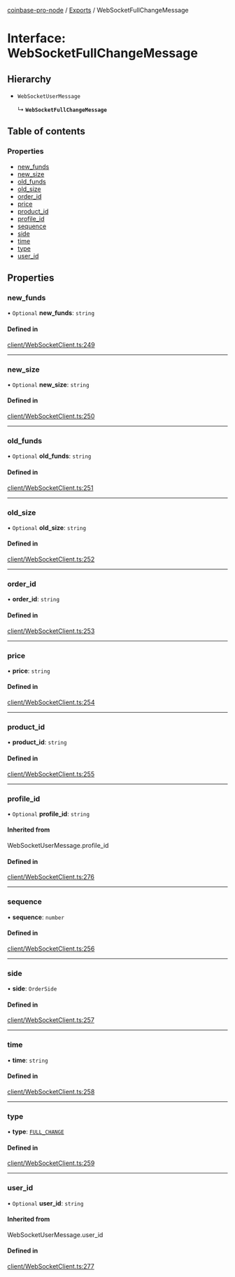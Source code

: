 [coinbase-pro-node](../README.md) / [Exports](../modules.md) / WebSocketFullChangeMessage

# Interface: WebSocketFullChangeMessage

## Hierarchy

- `WebSocketUserMessage`

  ↳ **`WebSocketFullChangeMessage`**

## Table of contents

### Properties

- [new_funds](WebSocketFullChangeMessage.md#new_funds)
- [new_size](WebSocketFullChangeMessage.md#new_size)
- [old_funds](WebSocketFullChangeMessage.md#old_funds)
- [old_size](WebSocketFullChangeMessage.md#old_size)
- [order_id](WebSocketFullChangeMessage.md#order_id)
- [price](WebSocketFullChangeMessage.md#price)
- [product_id](WebSocketFullChangeMessage.md#product_id)
- [profile_id](WebSocketFullChangeMessage.md#profile_id)
- [sequence](WebSocketFullChangeMessage.md#sequence)
- [side](WebSocketFullChangeMessage.md#side)
- [time](WebSocketFullChangeMessage.md#time)
- [type](WebSocketFullChangeMessage.md#type)
- [user_id](WebSocketFullChangeMessage.md#user_id)

## Properties

### new_funds

• `Optional` **new_funds**: `string`

#### Defined in

[client/WebSocketClient.ts:249](https://github.com/bennycode/coinbase-pro-node/blob/208278f/src/client/WebSocketClient.ts#L249)

---

### new_size

• `Optional` **new_size**: `string`

#### Defined in

[client/WebSocketClient.ts:250](https://github.com/bennycode/coinbase-pro-node/blob/208278f/src/client/WebSocketClient.ts#L250)

---

### old_funds

• `Optional` **old_funds**: `string`

#### Defined in

[client/WebSocketClient.ts:251](https://github.com/bennycode/coinbase-pro-node/blob/208278f/src/client/WebSocketClient.ts#L251)

---

### old_size

• `Optional` **old_size**: `string`

#### Defined in

[client/WebSocketClient.ts:252](https://github.com/bennycode/coinbase-pro-node/blob/208278f/src/client/WebSocketClient.ts#L252)

---

### order_id

• **order_id**: `string`

#### Defined in

[client/WebSocketClient.ts:253](https://github.com/bennycode/coinbase-pro-node/blob/208278f/src/client/WebSocketClient.ts#L253)

---

### price

• **price**: `string`

#### Defined in

[client/WebSocketClient.ts:254](https://github.com/bennycode/coinbase-pro-node/blob/208278f/src/client/WebSocketClient.ts#L254)

---

### product_id

• **product_id**: `string`

#### Defined in

[client/WebSocketClient.ts:255](https://github.com/bennycode/coinbase-pro-node/blob/208278f/src/client/WebSocketClient.ts#L255)

---

### profile_id

• `Optional` **profile_id**: `string`

#### Inherited from

WebSocketUserMessage.profile_id

#### Defined in

[client/WebSocketClient.ts:276](https://github.com/bennycode/coinbase-pro-node/blob/208278f/src/client/WebSocketClient.ts#L276)

---

### sequence

• **sequence**: `number`

#### Defined in

[client/WebSocketClient.ts:256](https://github.com/bennycode/coinbase-pro-node/blob/208278f/src/client/WebSocketClient.ts#L256)

---

### side

• **side**: `OrderSide`

#### Defined in

[client/WebSocketClient.ts:257](https://github.com/bennycode/coinbase-pro-node/blob/208278f/src/client/WebSocketClient.ts#L257)

---

### time

• **time**: `string`

#### Defined in

[client/WebSocketClient.ts:258](https://github.com/bennycode/coinbase-pro-node/blob/208278f/src/client/WebSocketClient.ts#L258)

---

### type

• **type**: [`FULL_CHANGE`](../enums/WebSocketResponseType.md#full_change)

#### Defined in

[client/WebSocketClient.ts:259](https://github.com/bennycode/coinbase-pro-node/blob/208278f/src/client/WebSocketClient.ts#L259)

---

### user_id

• `Optional` **user_id**: `string`

#### Inherited from

WebSocketUserMessage.user_id

#### Defined in

[client/WebSocketClient.ts:277](https://github.com/bennycode/coinbase-pro-node/blob/208278f/src/client/WebSocketClient.ts#L277)
